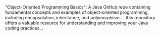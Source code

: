 "Object-Oriented Programming Basics": A Java GitHub repo containing fundamental concepts and examples of object-oriented programming, including encapsulation, inheritance, and polymorphism....
this repository offers a valuable resource for understanding and improving your Java coding practices...
